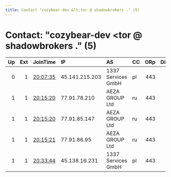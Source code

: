 ```yaml
---
title: Contact "cozybear-dev &lt;tor @ shadowbrokers ." (5)
---
```


# Contact: "cozybear-dev &lt;tor @ shadowbrokers ." (5)

|   Up |   Ext | JoinTime                                                                                              | IP             | AS                 | CC   |   ORp |   Dirp | OS    | Version   | Nickname    |   eFamMembers |
|-----:|------:|:------------------------------------------------------------------------------------------------------|:---------------|:-------------------|:-----|------:|-------:|:------|:----------|:------------|--------------:|
|    0 |     1 | [20:07:35](https://nusenu.github.io/OrNetStats/w/relay/20EA07A01FFCCFC8224EA9352E8DD60B0B320327.html) | 45.141.215.203 | 1337 Services GmbH | pl   |   443 |      0 | Linux | 0.4.7.13  | cozybeardev |             1 |
|    1 |     1 | [20:15:20](https://nusenu.github.io/OrNetStats/w/relay/014326416058DCFD0965167026CBEF647409A000.html) | 77.91.78.210   | AEZA GROUP Ltd     | ru   |   443 |      0 | Linux | 0.4.7.13  | cozybeardev |            12 |
|    1 |     1 | [20:15:20](https://nusenu.github.io/OrNetStats/w/relay/C7A51E46740C15DEC0535AF5560A1919CE6E5758.html) | 77.91.85.147   | AEZA GROUP Ltd     | ru   |   443 |      0 | Linux | 0.4.7.13  | cozybeardev |            12 |
|    1 |     1 | [20:15:21](https://nusenu.github.io/OrNetStats/w/relay/034ED155E6DA8277BC7F294896BFD7013D7BD7B0.html) | 77.91.86.95    | AEZA GROUP Ltd     | ru   |   443 |      0 | Linux | 0.4.7.13  | cozybeardev |            12 |
|    1 |     1 | [20:33:44](https://nusenu.github.io/OrNetStats/w/relay/BC2CB6453522AA289DB3D0BDEB93CBF46E5DD9DF.html) | 45.138.16.231  | 1337 Services GmbH | pl   |   443 |      0 | Linux | 0.4.7.13  | cozybeardev |             1 |

